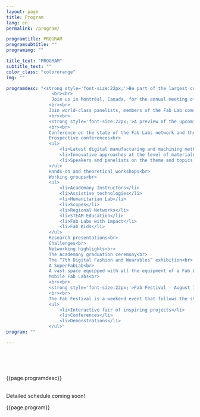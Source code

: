 ```yaml
---
layout: page
title: Program
lang: en
permalink: /program/

programtitle: PROGRAM
programsubtitle: ""
programimg: ""

title_text: "PROGRAM"
subtitle_text: ""
color_class: "colororange"
img: ""

programdesc: "<strong style='font-size:22px;'>Be part of the largest conference on digital fabrication in the world.</strong>
                 <br><br>
                 Join us in Montréal, Canada, for the annual meeting of the international Fab Lab network!
                <br><br>
                Join world-class panelists, members of the Fab Lab community, makers from all over the world and professionals from all kinds of fields in the 16th annual Fab Lab Conference and the Fab Festival in Montréal, Canada, from July 27 to August 2, combined with the Fab City Summit, from 31 July to 2 August. Attend world-class panels, demos, workshops, discussions and lab presentations from representatives from all over the globe!
                <br><br>
                <strong style='font-size:22px;'>A preview of the upcoming program:</strong>
                <br><br>
                Conference on the state of the Fab Labs network and the impacts of the Fab Labs movement.<br>
                Prospective conferences<br>
                <ul>
                    <li>Latest digital manufacturing and machining methods</li>
                    <li>Innovative approaches at the level of materials and matter</li>
                    <li>Speakers and panelists on the theme and topics of the FAB16</li>
                </ul>
                Hands-on and theoretical workshops<br>
                Working groups<br>
                <ul>
                    <li>Academany Instructors</li>
                    <li>Assistive technologies</li>
                    <li>Humanitarian Lab</li>
                    <li>Scopes</li>
                    <li>Regional Networks</li>
                    <li>STEAM Education</li>
                    <li>Fab Labs with impact</li>
                    <li>Fab Kids</li>
                </ul>
                Research presentations<br>
                Challenges<br>
                Networking highlights<br>
                The Academany graduation ceremony<br>
                The “7th Digital Fashion and Wearables” exhibition<br>
                A SuperFabLab<br>
                A vast space equipped with all the equipment of a Fab Lab (and much more)<br>
                Mobile Fab Labs<br>
                <br><br>
                <strong style='font-size:22px;'>Fab Festival - August 1st and 2nd</strong>
                <br><br>
                The Fab Festival is a weekend event that follows the structure of the main event, but with activities, adapted for the general public and children, offered by Fab Labs around the world.<br>
                <ul>
                    <li>Interactive fair of inspiring projects</li>
                    <li>Conferences</li>
                    <li>Demonstrations</li>
                </ul>"
program: ""

---
```



<section class="no-padding" id="" style="padding: 50px 0;">
    <div class="container-fluid">
        <div class="row">
            <div class="col-lg-12 col-md-12">
                <p class="{{ color_class }}">{{page.programdesc}}</p>
                <br>
                <div class="row no-gutter comingsoon text-center pad25 backwhite">
                        Detailed schedule coming soon!
                </div>
                <p class="{{ color_class }} text-center">{{page.program}}</p>
            </div>
        </div>
    </div>
</section>